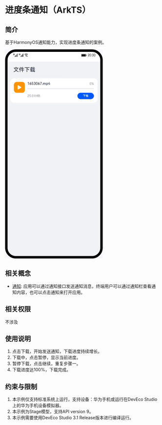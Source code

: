 # 进度条通知（ArkTS）

## 简介
基于HarmonyOS通知能力，实现进度条通知的案例。

![](screenshots/device/notifition.gif)

## 相关概念

- [通知](https://developer.harmonyos.com/cn/docs/documentation/doc-guides-V3/notification-overview-0000001428061584-V3?catalogVersion=V3): 应用可以通过通知接口发送通知消息，终端用户可以通过通知栏查看通知内容，也可以点击通知来打开应用。

## 相关权限

不涉及

## 使用说明

1. 点击下载，开始发送通知，下载进度持续增长。
2. 下载中，点击暂停，显示当前进度。
3. 暂停下载，点击继续，重复步骤一。
4. 下载进度达100%，下载完成。

## 约束与限制

1. 本示例仅支持标准系统上运行，支持设备：华为手机或运行在DevEco Studio上的华为手机设备模拟器。
2. 本示例为Stage模型，支持API version 9。
3. 本示例需要使用DevEco Studio 3.1 Release版本进行编译运行。